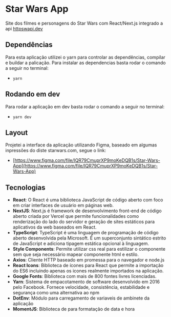 # Star Wars App
Site dos filmes e personagens do Star Wars com React/Next.js integrado a api [httpswapi.dev](https://swapi.dev/)

## Dependências
Para esta aplicação utilizei o yarn para controlar as dependências, compilar e buildar a palicação. Para instalar as dependencias basta rodar o comando a seguir no terminal:
* `yarn`

## Rodando em dev
Para rodar a aplicação em dev basta rodar o comando a seguir no terminal:
* `yarn dev`

## Layout
Projetei a interface da aplicação utilizando Figma, baseado em algumas inpressões do diste starwars.com, segue o link:
* [https://www.figma.com/file/IQR79CmuprXP9moKeDQB1s/Star-Wars-App](https://www.figma.com/file/IQR79CmuprXP9moKeDQB1s/Star-Wars-App)

## Tecnologias

* **React**: O React é uma biblioteca JavaScript de código aberto com foco em criar interfaces de usuário em páginas web.
* **NextJS**: Next.js é framework de desenvolvimento front-end de código aberto criada por Vercel que permite funcionalidades como renderização do lado do servidor e geração de sites estáticos para aplicativos da web baseados em React.
* **TypeScript**: TypeScript é uma linguagem de programação de código aberto desenvolvida pela Microsoft. É um superconjunto sintático estrito de JavaScript e adiciona tipagem estática opcional à linguagem.
* **Style Components**: Permite utilizar css real para estilizar o componente sem que seja necessário mapear componente html e estilo.
* **Axios**: Cliente HTTP baseado em promessa para o navegador e node.js
* **React Icons**: Biblioteca de ícones para React que permite a importação do ES6 incluindo apenas os icones realmente importados na aplicação.
* **Google Fonts**: Biblioteca com mais de 800 fontes livres licenciadas.
* **Yarn**: Sistema de empacotamento de software desenvolvido em 2016 pelo Facebook. Fornece velocidade, consistência, estabilidade e segurança como uma alternativa ao npm
* **DotEnv**: Módulo para carregamento de variaveis de ambinete da aplicação
* **MomentJS**: Biblioteca de para formatação de data e hora